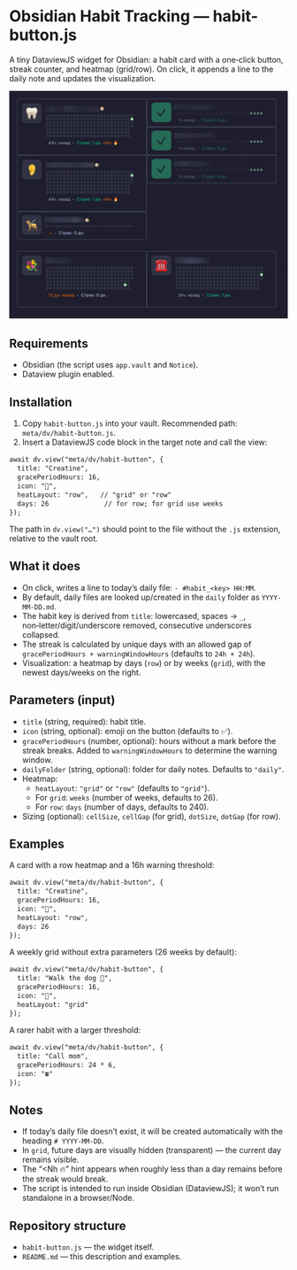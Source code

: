 # Obsidian Habit Tracking — habit-button.js

A tiny DataviewJS widget for Obsidian: a habit card with a one‑click button, streak counter, and heatmap (grid/row). On click, it appends a line to the daily note and updates the visualization.

![Demo](assets/canvas-demo.png "How the widget looks in canvas")

## Requirements

- Obsidian (the script uses `app.vault` and `Notice`).
- Dataview plugin enabled.

## Installation

1. Copy `habit-button.js` into your vault. Recommended path: `meta/dv/habit-button.js`.
2. Insert a DataviewJS code block in the target note and call the view:

```dataviewjs
await dv.view("meta/dv/habit-button", {
  title: "Creatine",
  gracePeriodHours: 16,
  icon: "💪",
  heatLayout: "row",   // "grid" or "row"
  days: 26              // for row; for grid use weeks
});
```

The path in `dv.view("…")` should point to the file without the `.js` extension, relative to the vault root.

## What it does

- On click, writes a line to today’s daily file: `- #habit_<key> HH:MM`.
- By default, daily files are looked up/created in the `daily` folder as `YYYY-MM-DD.md`.
- The habit key is derived from `title`: lowercased, spaces → `_`, non‑letter/digit/underscore removed, consecutive underscores collapsed.
- The streak is calculated by unique days with an allowed gap of `gracePeriodHours + warningWindowHours` (defaults to `24h + 24h`).
- Visualization: a heatmap by days (`row`) or by weeks (`grid`), with the newest days/weeks on the right.

## Parameters (input)

- `title` (string, required): habit title.
- `icon` (string, optional): emoji on the button (defaults to ✅).
- `gracePeriodHours` (number, optional): hours without a mark before the streak breaks. Added to `warningWindowHours` to determine the warning window.
- `dailyFolder` (string, optional): folder for daily notes. Defaults to `"daily"`.
- Heatmap:
  - `heatLayout`: `"grid"` or `"row"` (defaults to `"grid"`).
  - For `grid`: `weeks` (number of weeks, defaults to 26).
  - For `row`: `days` (number of days, defaults to 240).
- Sizing (optional): `cellSize`, `cellGap` (for grid), `dotSize`, `dotGap` (for row).

## Examples

A card with a row heatmap and a 16h warning threshold:

```dataviewjs
await dv.view("meta/dv/habit-button", {
  title: "Creatine",
  gracePeriodHours: 16,
  icon: "💪",
  heatLayout: "row",
  days: 26
});
```

A weekly grid without extra parameters (26 weeks by default):

```dataviewjs
await dv.view("meta/dv/habit-button", {
  title: "Walk the dog 🐶",
  gracePeriodHours: 16,
  icon: "🦮",
  heatLayout: "grid"
});
```

A rarer habit with a larger threshold:

```dataviewjs
await dv.view("meta/dv/habit-button", {
  title: "Call mom",
  gracePeriodHours: 24 * 6,
  icon: "☎️"
});
```

## Notes

- If today’s daily file doesn’t exist, it will be created automatically with the heading `# YYYY-MM-DD`.
- In `grid`, future days are visually hidden (transparent) — the current day remains visible.
- The “<Nh 🔥” hint appears when roughly less than a day remains before the streak would break.
- The script is intended to run inside Obsidian (DataviewJS); it won’t run standalone in a browser/Node.

## Repository structure

- `habit-button.js` — the widget itself.
- `README.md` — this description and examples.
